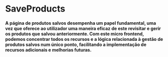 # SaveProducts

####  A página de produtos salvos desempenha um papel fundamental, uma vez que oferece ao utilizador uma maneira eficaz de este revisitar e gerir os produtos que salvou anteriormente. Com este micro frontend, podemos concentrar todos os recursos e a lógica relacionada à gestão de produtos salvos num único ponto, facilitando a implementação de recursos adicionais e melhorias futuras.
